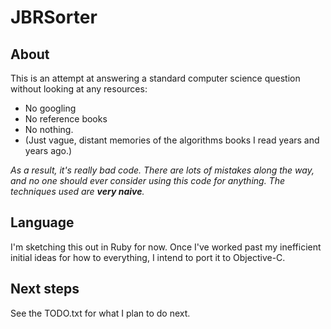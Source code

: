 JBRSorter
=========

## About
This is an attempt at answering a standard computer science question without looking at any resources:
* No googling
* No reference books
* No nothing.
* (Just vague, distant memories of the algorithms books I read years and years ago.)

*As a result, it's really bad code. There are lots of mistakes along the way, and no one should ever consider using this code for anything.
The techniques used are **very naive**.*

## Language
I'm sketching this out in Ruby for now. Once I've worked past my inefficient initial ideas for how to everything, I intend to port it to Objective-C.

## Next steps
See the TODO.txt for what I plan to do next.